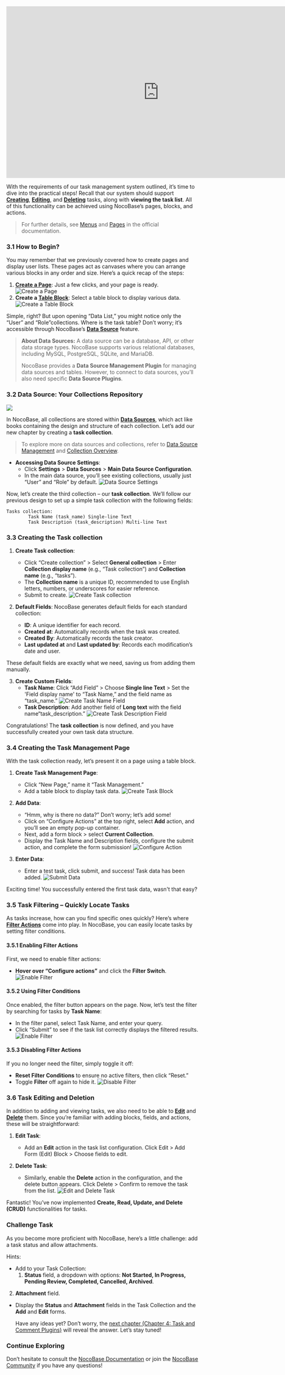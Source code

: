 <iframe width="800" height="450" src="https://www.youtube.com/embed/8qFJnqcwNKk?si=LYSPrRX3oWU18KzJ" title="YouTube video player" frameborder="0" allow="accelerometer; autoplay; clipboard-write; encrypted-media; gyroscope; picture-in-picture; web-share" referrerpolicy="strict-origin-when-cross-origin" allowfullscreen></iframe>

With the requirements of our task management system outlined, it’s time to dive into the practical steps! Recall that our system should support **[Creating](https://docs.nocobase.com/handbook/ui/actions/types/add-new)**, **[Editing](https://docs.nocobase.com/handbook/ui/actions/types/edit)**, and **[Deleting](https://docs.nocobase.com/handbook/ui/actions/types/delete)** tasks, along with **viewing the task list**. All of this functionality can be achieved using NocoBase’s pages, blocks, and actions.

> For further details, see [Menus](https://docs.nocobase.com/handbook/ui/menus) and [Pages](https://docs.nocobase.com/handbook/ui/pages) in the official documentation.

### 3.1 How to Begin?

You may remember that we previously covered how to create pages and display user lists. These pages act as canvases where you can arrange various blocks in any order and size. Here’s a quick recap of the steps:

1. [**Create a Page**](https://docs.nocobase.com/handbook/ui/pages): Just a few clicks, and your page is ready.
   ![Create a Page](https://static-docs.nocobase.com/Solution/demoE3v1-01.gif)
2. **Create a [Table Block](https://docs.nocobase.com/handbook/ui/blocks/data-blocks/table)**: Select a table block to display various data.
   ![Create a Table Block](https://static-docs.nocobase.com/Solution/demoE3v1-02.gif)

Simple, right? But upon opening “Data List,” you might notice only the “User” and “Role”collections. Where is the task table? Don’t worry; it’s accessible through NocoBase’s [**Data Source**](https://docs.nocobase.com/handbook/data-source-manager) feature.

> **About Data Sources:** A data source can be a database, API, or other data storage types. NocoBase supports various relational databases, including MySQL, PostgreSQL, SQLite, and MariaDB.
>
> NocoBase provides a **Data Source Management Plugin** for managing data sources and tables. However, to connect to data sources, you’ll also need specific **Data Source Plugins**.

### 3.2 Data Source: Your Collections Repository

![](https://static-docs.nocobase.com/20241009144356.png)

In NocoBase, all collections are stored within [**Data Sources**](https://docs.nocobase.com/handbook/data-source-manager), which act like books containing the design and structure of each collection. Let’s add our new chapter by creating a **task collection**.

> To explore more on data sources and collections, refer to [Data Source Management](https://docs.nocobase.com/handbook/data-source-manager) and [Collection Overview](https://docs.nocobase.com/handbook/data-modeling/collection).

- **Accessing Data Source Settings**:
  - Click **Settings** > **Data Sources** > **Main Data Source Configuration**.
  - In the main data source, you’ll see existing collections, usually just “User” and “Role” by default.
    ![Data Source Settings](https://static-docs.nocobase.com/Solution/demoE3v1-05.gif)

Now, let’s create the third collection – our **task collection**. We’ll follow our previous design to set up a simple task collection with the following fields:

```
Tasks collection:
        Task Name (task_name) Single-line Text
        Task Description (task_description) Multi-line Text
```

### 3.3 Creating the Task collection

1. **Create Task collection**:

   - Click “Create collection” > Select **General collection** > Enter **Collection display name** (e.g., “Task collection”) and **Collection name** (e.g., “tasks”).
   - The **Collection name** is a unique ID, recommended to use English letters, numbers, or underscores for easier reference.
   - Submit to create.
     ![Create Task collection](https://static-docs.nocobase.com/Solution/demoE3v1-06.gif)
2. **Default Fields**:
   NocoBase generates default fields for each standard collection:

   - **ID**: A unique identifier for each record.
   - **Created at**: Automatically records when the task was created.
   - **Created By**: Automatically records the task creator.
   - **Last updated at** and **Last updated by**: Records each modification’s date and user.

These default fields are exactly what we need, saving us from adding them manually.

3. **Create Custom Fields**:
   - **Task Name**: Click “Add Field” > Choose **Single line Text** > Set the 'Field display name' to “Task Name,” and the field name as “task_name.”
     ![Create Task Name Field](https://static-docs.nocobase.com/Solution/demoE3v1-07.gif)
   - **Task Description**: Add another field of **Long text** with the field name“task_description.”
     ![Create Task Description Field](https://static-docs.nocobase.com/Solution/demoE3v1-08.gif)

Congratulations! The **task collection** is now defined, and you have successfully created your own task data structure.

### 3.4 Creating the Task Management Page

With the task collection ready, let’s present it on a page using a table block.

1. **Create Task Management Page**:

   - Click “New Page,” name it “Task Management.”
   - Add a table block to display task data.
     ![Create Task Block](https://static-docs.nocobase.com/Solution/demoE3v1-10.gif)
2. **Add Data**:

   - “Hmm, why is there no data?” Don’t worry; let’s add some!
   - Click on “Configure Actions” at the top right, select **Add** action, and you’ll see an empty pop-up container.
   - Next, add a form block > select **Current Collection**.
   - Display the Task Name and Description fields, configure the submit action, and complete the form submission!
     ![Configure Action](https://static-docs.nocobase.com/Solution/demoE3v1-11.gif)
3. **Enter Data**:

   - Enter a test task, click submit, and success! Task data has been added.
     ![Submit Data](https://static-docs.nocobase.com/Solution/demoE3v1-12.gif)

Exciting time! You successfully entered the first task data, wasn't that easy?

### 3.5 Task Filtering – Quickly Locate Tasks

As tasks increase, how can you find specific ones quickly? Here’s where [**Filter Actions**](https://docs.nocobase.com/handbook/ui/actions/types/filter) come into play. In NocoBase, you can easily locate tasks by setting filter conditions.

#### 3.5.1 Enabling Filter Actions

First, we need to enable filter actions:

- **Hover over “Configure actions”** and click the **Filter Switch**.
  ![Enable Filter](https://static-docs.nocobase.com/Solution/011734175681202414192812.png)

#### 3.5.2 Using Filter Conditions

Once enabled, the filter button appears on the page. Now, let’s test the filter by searching for tasks by **Task Name**:

- In the filter panel, select Task Name, and enter your query.
- Click “Submit” to see if the task list correctly displays the filtered results.
  ![Enable Filter](https://static-docs.nocobase.com/Solution/demoE3v1-13.gif)

#### 3.5.3 Disabling Filter Actions

If you no longer need the filter, simply toggle it off:

- **Reset Filter Conditions** to ensure no active filters, then click “Reset.”
- Toggle **Filter** off again to hide it.
  ![Disable Filter](https://static-docs.nocobase.com/Solution/demoE3v1-14.gif)

### 3.6 Task Editing and Deletion

In addition to adding and viewing tasks, we also need to be able to [**Edit**](https://docs.nocobase.com/handbook/ui/actions/types/edit) and [**Delete**](https://docs.nocobase.com/handbook/ui/actions/types/delete) them. Since you’re familiar with adding blocks, fields, and actions, these will be straightforward:

1. **Edit Task**:

   - Add an **Edit** action in the task list configuration. Click Edit > Add Form (Edit) Block > Choose fields to edit.
2. **Delete Task**:

   - Similarly, enable the **Delete** action in the configuration, and the delete button appears. Click Delete > Confirm to remove the task from the list.
     ![Edit and Delete Task](https://static-docs.nocobase.com/Solution/demoE3v1-15.gif)

Fantastic! You’ve now implemented **Create, Read, Update, and Delete (CRUD)** functionalities for tasks.

### Challenge Task

As you become more proficient with NocoBase, here’s a little challenge: add a task status and allow attachments.

Hints:

- Add to your Task Collection:
  1. **Status** field, a dropdown with options: **Not Started, In Progress, Pending Review, Completed, Cancelled, Archived**.

2. **Attachment** field.

- Display the **Status** and **Attachment** fields in the Task Collection and the **Add** and **Edit** forms.

  Have any ideas yet? Don’t worry, the [next chapter (Chapter 4: Task and Comment Plugins)](https://www.nocobase.com/en/tutorials/task-tutorial-plugin-use) will reveal the answer. Let’s stay tuned!

### Continue Exploring

Don’t hesitate to consult the [NocoBase Documentation](https://docs.nocobase.com/) or join the [NocoBase Community](https://forum.nocobase.com/) if you have any questions!
